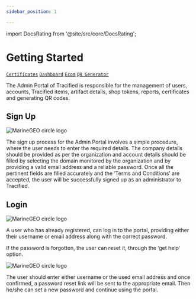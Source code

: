 ```yaml
---
sidebar_position: 1 

---
```

import DocsRating from '@site/src/core/DocsRating';

# Getting Started
[`Certificates`](./certificates) [`Dashboard`](./dashborad) [`Ecom`](./Ecom) [`QR Generator`](./QRGen)

The Admin Portal of Tracified is responsible for the management of users, accounts, Tracified items, artifact details, shop tokens, reports, certificates and generating QR codes. 





## Sign Up 

![MarineGEO circle logo](../../static/img/Picture1.png "MarineGEO logo")


The sign up process for the Admin Portal involves a simple procedure, where the user needs to enter the required details. The company     details should be provided as per the organization and account details should be filled by selecting the domain monitored by the organization and by providing a valid email address and a reliable password. Once all the pertinent fields are filled accurately and the ‘Terms  and Conditions’ are accepted, the user will be successfully signed up as an administrator to Tracified. 


## Login

![MarineGEO circle logo](../../static/img/adminlogin.png "MarineGEO logo")


A user who has already registered, can log in to the portal, providing either their username or email address along with the correct password. 

If the password is forgotten, the user can reset it, through the ‘get help’ option.


![MarineGEO circle logo](../../static/img/forgotpw.png "MarineGEO logo")

The user should enter either username or the used email address and once confirmed, a password reset link will be sent to the appropriate email. Then he/she can set a new password and continue using the portal.

<DDocsRating/>

